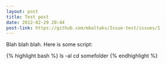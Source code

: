 ```yaml
---
layout: post
title: Test post
date: 2012-02-29 20:44
post-link: https://github.com/mbaltaks/Issue-test/issues/1
---
```


Blah blah blah. Here is some script:

{% highlight bash %}
ls -al
cd somefolder
{% endhighlight %}
